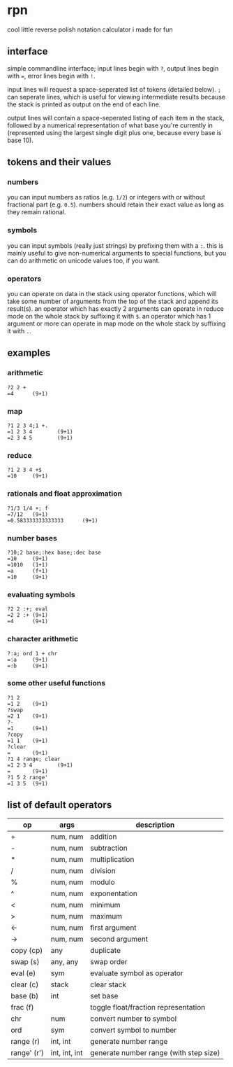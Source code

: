 # rpn
cool little reverse polish notation calculator i made for fun

## interface
simple commandline interface; input lines begin with `?`, output lines begin with `=`, error lines begin with `!`.

input lines will request a space-seperated list of tokens (detailed below). `;` can seperate lines, which is useful for viewing intermediate results because the stack is printed as output on the end of each line.

output lines will contain a space-seperated listing of each item in the stack, followed by a numerical representation of what base you're currently in (represented using the largest single digit plus one, because every base is base 10).

## tokens and their values

### numbers
you can input numbers as ratios (e.g. `1/2`) or integers with or without fractional part (e.g. `0.5`). numbers should retain their exact value as long as they remain rational.

### symbols
you can input symbols (really just strings) by prefixing them with a `:`. this is mainly useful to give non-numerical arguments to special functions, but you can do arithmetic on unicode values too, if you want.

### operators
you can operate on data in the stack using operator functions, which will take some number of arguments from the top of the stack and append its result(s). an operator which has exactly 2 arguments can operate in reduce mode on the whole stack by suffixing it with `$`. an operator which has 1 argument or more can operate in map mode on the whole stack by suffixing it with `.`.

## examples

### arithmetic
```
?2 2 +
=4      (9+1)
```

### map
```
?1 2 3 4;1 +.
=1 2 3 4        (9+1)
=2 3 4 5        (9+1)
```

### reduce
```
?1 2 3 4 +$
=10     (9+1)
```

### rationals and float approximation
```
?1/3 1/4 +; f
=7/12   (9+1)
=0.583333333333333      (9+1)
```

### number bases
```
?10;2 base;:hex base;:dec base
=10     (9+1)
=1010   (1+1)
=a      (f+1)
=10     (9+1)
```

### evaluating symbols
```
?2 2 :+; eval
=2 2 :+ (9+1)
=4      (9+1)
```

### character arithmetic
```
?:a; ord 1 + chr
=:a     (9+1)
=:b     (9+1)
```

### some other useful functions
```
?1 2
=1 2    (9+1)
?swap
=2 1    (9+1)
?-
=1      (9+1)
?copy
=1 1    (9+1)
?clear
=       (9+1)
?1 4 range; clear
=1 2 3 4        (9+1)
=       (9+1)
?1 5 2 range'
=1 3 5  (9+1)
```

## list of default operators
| op          | args          | description                            |
|-------------|---------------|----------------------------------------|
| +           | num, num      | addition                               |
| -           | num, num      | subtraction                            |
| *           | num, num      | multiplication                         |
| /           | num, num      | division                               |
| %           | num, num      | modulo                                 |
| ^           | num, num      | exponentation                          |
| <           | num, num      | minimum                                |
| >           | num, num      | maximum                                |
| <-          | num, num      | first argument                         |
| ->          | num, num      | second argument                        |
| copy (cp)   | any           | duplicate                              |
| swap (s)    | any, any      | swap order                             |
| eval (e)    | sym           | evaluate symbol as operator            |
| clear (c)   | stack         | clear stack                            |
| base (b)    | int           | set base                               |
| frac (f)    |               | toggle float/fraction representation   |
| chr         | num           | convert number to symbol               |
| ord         | sym           | convert symbol to number               |
| range (r)   | int, int      | generate number range                  |
| range' (r') | int, int, int | generate number range (with step size) |
